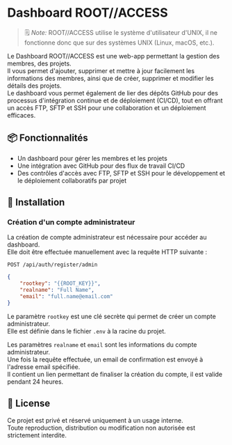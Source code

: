 # Dashboard ROOT//ACCESS

> 🗒️ *Note:* ROOT//ACCESS utilise le système d'utilisateur d'UNIX, il ne fonctionne donc que sur des systèmes UNIX (Linux, macOS, etc.).

Le Dashboard ROOT//ACCESS est une web-app permettant la gestion des membres, des projets. \
Il vous permet d'ajouter, supprimer et mettre à jour facilement les informations des membres, ainsi que de créer, supprimer et modifier les détails des projets. \
Le dashboard vous permet également de lier des dépôts GitHub pour des processus d'intégration continue et de déploiement (CI/CD), tout en offrant un accès FTP, SFTP et SSH pour une collaboration et un déploiement efficaces.

## 📦 Fonctionnalités

- Un dashboard pour gérer les membres et les projets
- Une intégration avec GitHub pour des flux de travail CI/CD
- Des contrôles d'accès avec FTP, SFTP et SSH pour le développement et le déploiement collaboratifs par projet

## 🚀 Installation

### Création d'un compte administrateur

La création de compte administrateur est nécessaire pour accéder au dashboard. \
Elle doit être effectuée manuellement avec la requête HTTP suivante :

```http
POST /api/auth/register/admin
```

```json
{
    "rootkey": "{{ROOT_KEY}}",
    "realname": "Full Name",
    "email": "full.name@email.com"
}
```

Le paramètre `rootkey` est une clé secrète qui permet de créer un compte administrateur. \
Elle est définie dans le fichier `.env` à la racine du projet.

Les paramètres `realname` et `email` sont les informations du compte administrateur. \
Une fois la requête effectuée, un email de confirmation est envoyé à l'adresse email spécifiée. \
Il contient un lien permettant de finaliser la création du compte, il est valide pendant 24 heures.

## 📄 License

Ce projet est privé et réservé uniquement à un usage interne.\
Toute reproduction, distribution ou modification non autorisée est strictement interdite.
